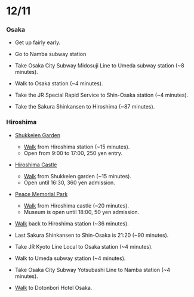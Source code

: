 # 12/11

### Osaka

* Get up fairly early.

* Go to Namba subway station

* Take Osaka City Subway Midosuji Line to Umeda subway station (~8 minutes).

* Walk to Osaka station (~4 minutes).

* Take the JR Special Rapid Service to Shin-Osaka station (~4 minutes).

* Take the Sakura Shinkansen to Hiroshima (~87 minutes).

### Hiroshima

* [Shukkeien Garden](http://www.japan-guide.com/e/e3403.html)
  * [Walk](https://maps.google.com/maps?saddr=Hiroshima+Station,+Hiroshima+Prefecture,+Japan&daddr=Shukkeien,+Hiroshima,+Hiroshima+Prefecture,+Japan&hl=en&ll=34.398172,132.471471&spn=0.006941,0.013937&sll=34.398164,132.471224&sspn=0.006941,0.013937&geocode=Ff3fDAIdsGvlByk7UyC8U59aNTHr5wtFMj9BKA%3BFfTlDAIdG0vlByHjYV1KliCE1ykB8GZYqZhaNTHjYV1KliCE1w&dirflg=w&mra=ltm&t=m&z=17) from Hiroshima station (~15 minutes).
  * Open from 9:00 to 17:00, 250 yen entry.

* [Hiroshima Castle](http://www.japan-guide.com/e/e3402.html)
  * [Walk](https://maps.google.com/maps?saddr=Shukkeien,+Hiroshima,+Hiroshima+Prefecture,+Japan&daddr=Hiroshima+Castle,+Hiroshima,+Hiroshima+Prefecture,+Japan&hl=en&ll=34.401058,132.463231&spn=0.00694,0.013937&sll=34.399732,132.467483&sspn=0.00694,0.013937&geocode=FfTlDAIdG0vlByHjYV1KliCE1ykB8GZYqZhaNTHjYV1KliCE1w%3BFZjxDAIdJyrlByEyljO1LOl79SnD5_fqpphaNTEyljO1LOl79Q&oq=hiro&mra=ls&t=m&z=17&start=0) from Shukkeien garden (~15 minutes).
  * Open until 16:30, 360 yen admission.

* [Peace Memorial Park](http://www.japan-guide.com/e/e3400.html)
  * [Walk](https://maps.google.com/maps?saddr=Hiroshima+Castle,+Hiroshima,+Hiroshima+Prefecture,+Japan&daddr=Hiroshima+Peace+Memorial+Park,+Hiroshima,+Hiroshima+Prefecture,+Japan&hl=en&sll=34.401058,132.463231&sspn=0.00694,0.013937&geocode=FZjxDAIdJyrlByEyljO1LOl79SnD5_fqpphaNTEyljO1LOl79Q%3BFVvVDAId2BTlByGWwMbgemfmNCmpgCfbDKJaNTGWwMbgemfmNA&oq=hiroshima+p&ttype=now&noexp=0&noal=0&sort=def&mra=ls&t=m&z=16&start=0) from Hiroshima castle (~20 minutes).
  * Museum is open until 18:00, 50 yen admission.

* [Walk](https://maps.google.com/maps?saddr=hiroshima+peace+memorial&daddr=hiroshima+station&hl=en&ll=34.395207,132.473831&spn=0.013882,0.027874&sll=34.391081,132.470312&sspn=0.027764,0.055747&geocode=FT3GDAId-xLlByGAgZJqcWcw8Sm3K9rLEqJaNTGAgZJqcWcw8Q%3BFf3fDAIdsGvlByHr5wtFMj9BKCk7UyC8U59aNTHr5wtFMj9BKA&dirflg=w&mra=ltm&t=m&z=16) back to Hiroshima station (~36 minutes).

* Last Sakura Shinkansen to Shin-Osaka is 21:20 (~90 minutes).

* Take JR Kyoto Line Local to Osaka station (~4 minutes).

* Walk to Umeda subway station (~4 minutes).

* Take Osaka City Subway Yotsubashi Line to Namba station (~4 minutes).

* [Walk](https://maps.google.com/maps?saddr=Unknown+road&daddr=Dotonbori+Hotel,+Osaka,+Osaka+Prefecture,+Japan&hl=en&ll=34.667585,135.49778&spn=0.003459,0.006968&sll=34.667585,135.49881&sspn=0.003459,0.006968&geocode=FSn4EAIdNocTCA%3BFXv_EAId8IsTCCH_RymuHURKuSlZ31tIEucAYDH_RymuHURKuQ&ttype=now&noexp=0&noal=0&sort=def&mra=ls&t=m&z=18&start=0) to Dotonbori Hotel Osaka.
